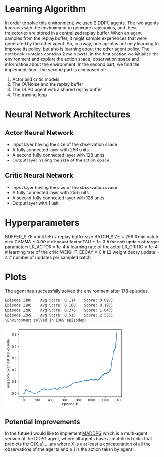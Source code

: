 # Learning Algorithm
In order to solve this environment, we used 2 [DDPG](https://arxiv.org/pdf/1509.02971.pdf) agents. The two agents interacts with the environment to generate trajectories,
and these trajectories are stored in a centralized replay buffer. When an agent samples from the replay buffer, it might sample experiences that were generated by the other agent.
So, in a way, one agent is not only learning to improve its policy, but also is learning about the other agent policy.
The notebook contains contains 2 main parts, in the first section we initialize the environment and explore the action space, observation space and information about
the environment. In the second part, we find the implementation. The second part is composed of:
1. Actor and critic models
2. The OUNoise and the replay buffer
3. The DDPG agent with a shared replay buffer
4. The training loop
# Neural Network Architectures
## Actor Neural Network
* Input layer having the size of the observation space
* A fully connected layer with 256 units
* A second fully connected layer with 128 units
* Output layer having the size of the action space

## Critic Neural Network
* Input layer having the size of the observation space
* A fully connected layer with 256 units
* A second fully connected layer with 128 units
* Output layer with 1 unit
# Hyperparameters
BUFFER_SIZE = int(1e5)  # replay buffer size
BATCH_SIZE = 256        # minibatch size
GAMMA = 0.99            # discount factor
TAU = 1e-3              # for soft update of target parameters
LR_ACTOR = 1e-4         # learning rate of the actor 
LR_CRITIC = 1e-4        # learning rate of the critic
WEIGHT_DECAY = 0        # L2 weight decay
update = 4              # number of updates per sampled batch



# Plots
The agent has successfully solved the environment after 178 episodes.
```
Episode 1100	Avg Score: 0.114	Score: 0.0955
Episode 1200	Avg Score: 0.168	Score: 0.1955
Episode 1300	Avg Score: 0.276	Score: 1.0455
Episode 1369	Avg Score: 0.515	Score: 2.5505
\Environment solved in 1369 episodes!

```
![average score over the last 100 episodes](https://github.com/AhmedGharbi96/collaboration_and_competition_DRLND/blob/main/tennis_env.png)

## Potential Improvements
In the future,I would like to implement [MADDPG](https://arxiv.org/abs/1706.02275) which is a multi-agent version of the DDPG agent, where all agents have a centrilized critic
that predicts the Q(X,a1,...,an) where X is a at least a concatenation of all the observations of the agents and a_i is the action taken
by agent i.
